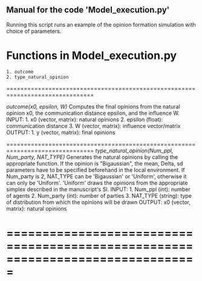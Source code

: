 ## Manual for the code 'Model_execution.py'

Running this script runs an example of the opinion formation simulation with choice of parameters.

# Functions in Model_execution.py
    1. outcome
    2. type_natural_opinion

===============================================================================

*outcome(x0, epsilon, W)*
Computes the final opinions from the natural opinion x0, the communication distance epsilon, and the influence W. 
INPUT:
	1. x0 (vector, matrix): natural opinions
	2. epsilon (float): communication distance
	3. W (vector, matrix): influence vector/matrix
OUTPUT:
	1. y (vector, matrix): final opinions

===============================================================================
*type_natural_opinion(Num_ppl, Num_party, NAT_TYPE)*
Generates the natural opinions by calling the appropriate function. If the opinion is "Bigaussian", the mean, Delta, sd parameters have to be specified beforehand in the local environment. If Num_party is 2, NAT_TYPE can be 'Bigaussian' or 'Uniform', otherwise it can only be 'Uniform'. 'Uniform' draws the opinions from the appropriate simplex described in the manuscript's SI. 
INPUT:
	1. Num_ppl (int): number of agents
	2. Num_party (int): number of parties
	3. NAT_TYPE (string): type of distribution from which the opinions will be drawn 
OUTPUT: 
	x0 (vector, matrix): natural opinions

===============================================================================
===============================================================================